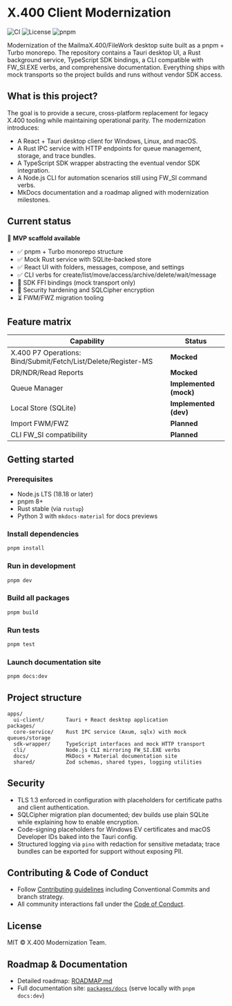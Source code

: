 # X.400 Client Modernization

![CI](https://img.shields.io/badge/CI-pending-blue?style=flat-square)
![License](https://img.shields.io/badge/license-MIT-green?style=flat-square)
![pnpm](https://img.shields.io/badge/pnpm-8.x-orange?style=flat-square)

Modernization of the MailmaX.400/FileWork desktop suite built as a pnpm + Turbo monorepo. The repository contains a Tauri desktop UI, a Rust background service, TypeScript SDK bindings, a CLI compatible with FW_SI.EXE verbs, and comprehensive documentation. Everything ships with mock transports so the project builds and runs without vendor SDK access.

## What is this project?

The goal is to provide a secure, cross-platform replacement for legacy X.400 tooling while maintaining operational parity. The modernization introduces:

* A React + Tauri desktop client for Windows, Linux, and macOS.
* A Rust IPC service with HTTP endpoints for queue management, storage, and trace bundles.
* A TypeScript SDK wrapper abstracting the eventual vendor SDK integration.
* A Node.js CLI for automation scenarios still using FW_SI command verbs.
* MkDocs documentation and a roadmap aligned with modernization milestones.

## Current status

🚧 **MVP scaffold available**

- ✅ pnpm + Turbo monorepo structure
- ✅ Mock Rust service with SQLite-backed store
- ✅ React UI with folders, messages, compose, and settings
- ✅ CLI verbs for create/list/move/access/archive/delete/wait/message
- 🚧 SDK FFI bindings (mock transport only)
- 🚧 Security hardening and SQLCipher encryption
- ⏳ FWM/FWZ migration tooling

## Feature matrix

| Capability | Status |
| --- | --- |
| X.400 P7 Operations: Bind/Submit/Fetch/List/Delete/Register-MS | **Mocked** |
| DR/NDR/Read Reports | **Mocked** |
| Queue Manager | **Implemented (mock)** |
| Local Store (SQLite) | **Implemented (dev)** |
| Import FWM/FWZ | **Planned** |
| CLI FW_SI compatibility | **Planned** |

## Getting started

### Prerequisites

- Node.js LTS (18.18 or later)
- pnpm 8+
- Rust stable (via `rustup`)
- Python 3 with `mkdocs-material` for docs previews

### Install dependencies

```bash
pnpm install
```

### Run in development

```bash
pnpm dev
```

### Build all packages

```bash
pnpm build
```

### Run tests

```bash
pnpm test
```

### Launch documentation site

```bash
pnpm docs:dev
```

## Project structure

```
apps/
  ui-client/       Tauri + React desktop application
packages/
  core-service/    Rust IPC service (Axum, sqlx) with mock queues/storage
  sdk-wrapper/     TypeScript interfaces and mock HTTP transport
  cli/             Node.js CLI mirroring FW_SI.EXE verbs
  docs/            MkDocs + Material documentation site
  shared/          Zod schemas, shared types, logging utilities
```

## Security

- TLS 1.3 enforced in configuration with placeholders for certificate paths and client authentication.
- SQLCipher migration plan documented; dev builds use plain SQLite while explaining how to enable encryption.
- Code-signing placeholders for Windows EV certificates and macOS Developer IDs baked into the Tauri config.
- Structured logging via `pino` with redaction for sensitive metadata; trace bundles can be exported for support without exposing PII.

## Contributing & Code of Conduct

- Follow [Contributing guidelines](CONTRIBUTING.md) including Conventional Commits and branch strategy.
- All community interactions fall under the [Code of Conduct](CODE_OF_CONDUCT.md).

## License

MIT © X.400 Modernization Team.

## Roadmap & Documentation

- Detailed roadmap: [ROADMAP.md](ROADMAP.md)
- Full documentation site: [`packages/docs`](packages/docs) (serve locally with `pnpm docs:dev`)
